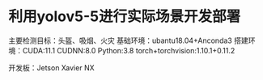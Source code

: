 # 利用yolov5-5进行实际场景开发部署
主要检测目标：头盔、吸烟、火灾
基础环境：ubantu18.04+Anconda3
搭建环境：CUDA:11.1  CUDNN:8.0  Python:3.8  torch+torchvision:1.10.1+0.11.2

开发板：Jetson Xavier NX
